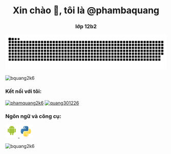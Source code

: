 <h1 align="center">Xin chào 👋, tôi là @phambaquang</h1>
<h3 align="center">lớp 12b2</h3>


<picture>
  <source media="(prefers-color-scheme: dark)" srcset="https://raw.githubusercontent.com/platane/platane/output/github-contribution-grid-snake-dark.svg">
  <source media="(prefers-color-scheme: light)" srcset="https://raw.githubusercontent.com/platane/platane/output/github-contribution-grid-snake.svg">
  <img alt="github contribution grid snake animation" src="https://raw.githubusercontent.com/platane/platane/output/github-contribution-grid-snake.svg">
</picture>

<p align="left"> <img src="https://komarev.com/ghpvc/?username=bquang2k6&label=Profile%20views&color=0e75b6&style=flat" alt="bquang2k6" /> </p>

<h3 align="left">Kết nối với tôi:</h3>
<p align="left">
<a href="https://codepen.io/phamquang2k6" target="blank"><img align="center" src="https://raw.githubusercontent.com/rahuldkjain/github-profile-readme-generator/master/src/images/icons/Social/codepen.svg" alt="phamquang2k6" height="30" width="40" /></a>
<a href="https://fb.com/quang301226" target="blank"><img align="center" src="https://raw.githubusercontent.com/rahuldkjain/github-profile-readme-generator/master/src/images/icons/Social/facebook.svg" alt="quang301226" height="30" width="40" /></a> </p>
<h3 align="left">Ngôn ngữ và công cụ:</h3>
<p align="left"> <a href="https://developer.android.com" target="_blank" rel="noreferrer"> <img src="https://raw.githubusercontent.com/devicons/devicon/master/icons/android/android-original-wordmark.svg" alt="android" width="40" height="40"/> </a> <a href="https://www.python.org" target="_blank" rel="noreferrer"> <img src="https://raw.githubusercontent.com/devicons/devicon/master/icons/python/python-original.svg" alt="python" width="40" height="40"/> </a> </p>

<p> <img align="center" src="https://github-readme-stats.vercel.app/api?username=bquang2k6&show_icons=true&locale=vi" alt="bquang2k6" /></p>
